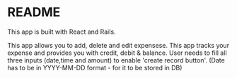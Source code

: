 # README

This app is built with React and Rails.


This app allows you to add, delete and edit expensese.
This app tracks your expense and provides you with credit, debit & balance.
User needs to fill all three inputs (date,time and amount) to enable 'create record button'. (Date has to be in YYYY-MM-DD format - for it to be stored in DB)
